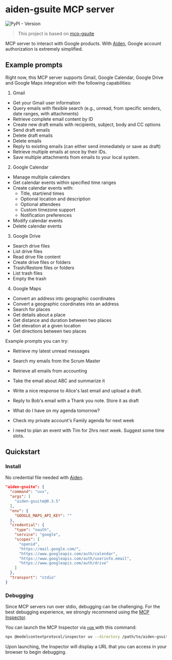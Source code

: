 # aiden-gsuite MCP server

![PyPI - Version](https://img.shields.io/pypi/v/aiden-gsuite)

> This project is based on [mcp-gsuite](https://github.com/MarkusPfundstein/mcp-gsuite)

MCP server to interact with Google products. With [Aiden](https://github.com/AllWiseAI/aiden-chat), Google account authorization is extremely simplified.

## Example prompts

Right now, this MCP server supports Gmail, Google Calendar, Google Drive and Google Maps integration with the following capabilities:

1. Gmail

* Get your Gmail user information
* Query emails with flexible search (e.g., unread, from specific senders, date ranges, with attachments)
* Retrieve complete email content by ID
* Create new draft emails with recipients, subject, body and CC options
* Send draft emails
* Delete draft emails
* Delete emails
* Reply to existing emails (can either send immediately or save as draft)
* Retrieve multiple emails at once by their IDs.
* Save multiple attachments from emails to your local system.

2. Google Calendar

* Manage multiple calendars
* Get calendar events within specified time ranges
* Create calendar events with:
  + Title, start/end times
  + Optional location and description
  + Optional attendees
  + Custom timezone support
  + Notification preferences
* Modify calendar events
* Delete calendar events

3. Google Drive

* Search drive files
* List drive files
* Read drive file content
* Create drive files or folders
* Trash/Restore files or folders
* List trash files
* Empty the trash

4. Google Maps

* Convert an address into geographic coordinates
* Convert a geographic coordinates into an address
* Search for places
* Get details about a place
* Get distance and duration between two places
* Get elevation at a given location
* Get directions between two places

Example prompts you can try:

* Retrieve my latest unread messages
* Search my emails from the Scrum Master
* Retrieve all emails from accounting
* Take the email about ABC and summarize it
* Write a nice response to Alice's last email and upload a draft.
* Reply to Bob's email with a Thank you note. Store it as draft

* What do I have on my agenda tomorrow?
* Check my private account's Family agenda for next week
* I need to plan an event with Tim for 2hrs next week. Suggest some time slots.

## Quickstart

### Install

No credential file needed with [Aiden](https://github.com/AllWiseAI/aiden-chat).

```json
"aiden-gsuite": {
  "command": "uvx",
  "args": [
    "aiden-gsuite@0.3.5"
  ],
  "env": {
    "GOOGLE_MAPS_API_KEY": ""
  },
  "credential": {
    "type": "oauth",
    "service": "google",
    "scopes": [
      "openid",
      "https://mail.google.com/",
      "https://www.googleapis.com/auth/calendar",
      "https://www.googleapis.com/auth/userinfo.email",
      "https://www.googleapis.com/auth/drive"
    ]
  },
  "transport": "stdio"
}
```

### Debugging

Since MCP servers run over stdio, debugging can be challenging. For the best debugging
experience, we strongly recommend using the [MCP Inspector](https://github.com/modelcontextprotocol/inspector).

You can launch the MCP Inspector via [ `npm` ](https://docs.npmjs.com/downloading-and-installing-node-js-and-npm) with this command:

```bash
npx @modelcontextprotocol/inspector uv --directory /path/to/aiden-gsuite run aiden-gsuite
```

Upon launching, the Inspector will display a URL that you can access in your browser to begin debugging.
